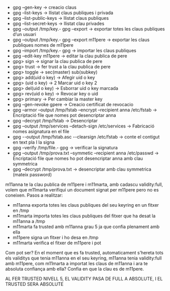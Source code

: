 - gpg –gen-key → creacio claus
- gpg –list-keys → llistat claus publiques i privada
- gpg –list-public-keys → llistat claus publiques
- gpg –list-secret-keys → llistat clau privades
- gpg –output /tmp/key.- gpg –export → exportar totes les claus publiques d’un usuari
- gpg –output /tmp/key.- gpg –export m11pere → exportar les claus publiques nomes de m11pere
- gpg –import /tmp/key.- gpg → importar les claus publiques
- gpg –edit-key m11pere → editar la clau publica de pere
- gpg> sign → signar la clau publica de pere
- gpg> trust → fer trust a la clau publica de pere
- gpg> toggle → sec(master) sub(subkey)
- gpg> add(uid o key) →  Afegir uid o key
- gpg> (uid o key) → 2 Marcar uid o key 2
- gpg> del(uid o key) → Esborrar uid o key marcada
- gpg> rev(uid o key) → Revocar key o uid
- gpg> primary → Per cambiar la master key
- gpg –gen-revoke gpere → Creacio certificat de revocacio
- gpg –armor –output /tmp/fstab –encrypt –recipient anna /etc/fstab → Encriptació file que nomes pot desencriptar anna
- gpg –decrypt /tmp/fstab → Desencriptar
- gpg –output /tmp/services –detach-sign /etc/services → Fabricació nomes asignatura en el file
- gpg --output /tmp/fstab.asc --clearsign /etc/fstab → conte el contigut en text pla I la signa
- gpg –verify /tmp/file.- gpg → verificar la signatura
- gpg –output /tmp/prova.txt –symmetic –recipient anna /etc/passwd → Encriptació file que nomes ho pot desencriptar anna amb clau symmetrica
- gpg –decrypt /tmp/prova.txt → desencriptar amb clau symmetrica (mateix password)

m11anna te la clau publica de m11pere i m11marta, amb cadascu validity:full, volem que m11marta verifiqui un document signat per m11pere pero no es coneixen.
Pasos a realitzar:

- m11anna exporta totes les claus publiques del seu keyring en un fitxer en /tmp
- m11marta importa totes les claus publiques del fitxer que ha desat la m11anna a /tmp
- m11marta fa trusted amb m11anna grau 5 ja que confia plenament amb ella
- m11pere signa un fitxer i ho desa en /tmp
- m11marta verifica el fitxer de m11pere i pot

Com pot ser? En el moment que es fa trusted, automaticament s’hereta tots els validitys que tenia m11anna en el seu keyring, m11anna tenia validity:full amb m11pere, com m11marta a importat les claus de m11anna i ara te absoluta confiança amb ella? Confia en que la clau es de m11pere.

AL FER TRUSTED NIVELL 5, EL VALIDITY PASA DE FULL A ABSOLUTE, I EL TRUSTED SERA ABSOLUTE

